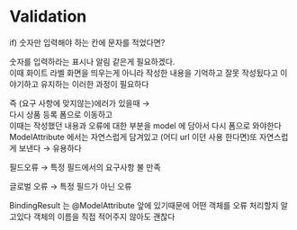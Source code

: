 # Validation

if) 숫자만 입력해야 하는 칸에 문자를 적었다면?

숫자를 입력하라는 표시나 알림 같은게 필요하겠다.  
이때 화이트 라벨 화면을 띄우는게 아니라 작성한 내용을 기억하고 잘못 작성됬다고 이야기하고 유지하는 이러한 과정이 필요하다

즉 (요구 사항에 맞지않는)에러가 있을때 →  
다시 상품 등록 폼으로 이동하고  
이때는 작성했던 내용과 오류에 대한 부분을 model 에 담아서 다시 폼으로 와야한다  
ModelAttribute 에서는 자연스럽게 담겨있고 (어디 url 이던 사용 한다면)또 자연스럽게 보낸다 → 유용하다

필드오류 → 특정 필드에서의 요구사항 불 만족

글로벌 오류 → 특정 필드가 아닌 오류

BindingResult 는 @ModelAttribute 앞에 있기때문에 어떤 객체를 오류 처리할지 알고있다
객체의 이름을 직접 적어주지 않아도 괜찮다